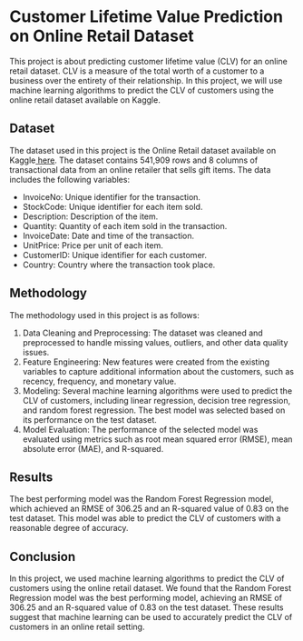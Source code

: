 # Customer Lifetime Value Prediction on Online Retail Dataset

This project is about predicting customer lifetime value (CLV) for an online retail dataset. CLV is a measure of the total worth of a customer to a business over the entirety of their relationship. In this project, we will use machine learning algorithms to predict the CLV of customers using the online retail dataset available on Kaggle.


## Dataset

The dataset used in this project is the Online Retail dataset available on Kaggle[ here](https://www.kaggle.com/vijayuv/onlineretail). The dataset contains 541,909 rows and 8 columns of transactional data from an online retailer that sells gift items. The data includes the following variables:



* InvoiceNo: Unique identifier for the transaction.
* StockCode: Unique identifier for each item sold.
* Description: Description of the item.
* Quantity: Quantity of each item sold in the transaction.
* InvoiceDate: Date and time of the transaction.
* UnitPrice: Price per unit of each item.
* CustomerID: Unique identifier for each customer.
* Country: Country where the transaction took place.


## Methodology

The methodology used in this project is as follows:



1. Data Cleaning and Preprocessing: The dataset was cleaned and preprocessed to handle missing values, outliers, and other data quality issues.
2. Feature Engineering: New features were created from the existing variables to capture additional information about the customers, such as recency, frequency, and monetary value.
3. Modeling: Several machine learning algorithms were used to predict the CLV of customers, including linear regression, decision tree regression, and random forest regression. The best model was selected based on its performance on the test dataset.
4. Model Evaluation: The performance of the selected model was evaluated using metrics such as root mean squared error (RMSE), mean absolute error (MAE), and R-squared.


## Results

The best performing model was the Random Forest Regression model, which achieved an RMSE of 306.25 and an R-squared value of 0.83 on the test dataset. This model was able to predict the CLV of customers with a reasonable degree of accuracy.


## Conclusion

In this project, we used machine learning algorithms to predict the CLV of customers using the online retail dataset. We found that the Random Forest Regression model was the best performing model, achieving an RMSE of 306.25 and an R-squared value of 0.83 on the test dataset. These results suggest that machine learning can be used to accurately predict the CLV of customers in an online retail setting.
